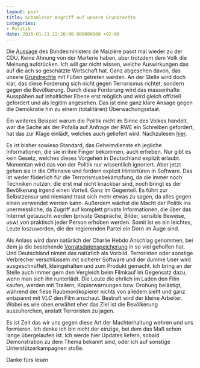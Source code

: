 ```yaml
---
layout: post
title: Schamloser Angriff auf unsere Grundrechte
categories:
- Politik
date: 2015-01-21 22:26:00.000000000 +02:00
---
```


Die [Aussage](http://www.heise.de/newsticker/meldung/Auch-de-Maiziere-wendet-sich-gegen-Verschluesselung-2523297.html) des Bundesministers de Maizière passt mal wieder zu der CDU. Keine Ahnung von der Marterie haben, aber trotzdem dem Volk die Meinung aufdrücken. Ich will gar nicht wissen, welche Auswirkungen das auf die ach so geschätzte Wirtschaft hat. Ganz abgesehen davon, das unsere [Grundrechte](https://de.wikipedia.org/wiki/Grundrecht_auf_Gew%C3%A4hrleistung_der_Vertraulichkeit_und_Integrit%C3%A4t_informationstechnischer_Systeme) mit Füßen getreten werden. An der Stelle wird doch klar, das diese Forderung sich nicht gegen Terrorismus richtet, sondern gegen die Bevölkerung. Durch diese Forderung wird das massenhafte Ausspähen auf inhaltlicher Ebene erst möglich und wird gleich offiziell gefordert und als legitim angesehen. Das ist eine ganz klare Ansage gegen die Demokratie hin zu einem (totalitären) Überwachungsstaat.

Ein weiteres Beispiel warum die Politik nicht im Sinne des Volkes handelt, war die Sache als der Pofalla auf Anfrage der RWE ein Schreiben gefordert, hat das zur Klage einlädt, welches auch geliefert wird. Nachzulesen [hier](http://www1.wdr.de/daserste/monitor/extras/monitorpresse-atomkonzerne100.html).

Es ist bisher sowieso Standard, das Geheimdienste eh jegliche Informationen, die sie in ihre Finger bekommen, auch erheben. Nur gibt es kein Gesetz, welches dieses Vorgehen in Deutschland explizit erlaubt. Momentan wird das von der Politik nur wissentlich ignoriert. Aber jetzt gehen sie in die Offensive und fordern explizit Hintertüren in Software. Das ist weder föderlich für die Terrorismusbekämpfung, da die immer noch Techniken nutzen, die erst mal nicht knackbar sind, noch bringt es der Bevölkerung irgend einen Vorteil. Ganz im Gegenteil. Es führt zur Selbstzensur und niemand traut sich mehr etwas zu sagen, da alles gegen einen verwendet werden kann. Außerdem wächst die Macht der Politik ins unermessliche, da Zugriff auf komplett private Informationen, die über das Internet getauscht werden (private Gespräche, Bilder, sensible Beweise, usw) von praktisch jeder Person erhoben werden. Somit ist es ein leichtes, Leute loszuwerden, die der regierenden Partei ein Dorn im Auge sind.

Als Anlass wird dann natürlich der Charlie Hebdo Anschlag genommen, bei dem ja die bestehende [Vorratsdatenspeicherung](https://de.wikipedia.org/wiki/Vorratsdatenspeicherung#Frankreich) in so viel geholfen hat. Und Deutschland nimmt das natürlich als Vorbild. Terroristen oder sonstige Verbrecher verschlüsseln mit sicherer Software und der dumme User wird ausgeschnüffelt, kleingehalten und zum Produkt gemacht. Ich bring an der Stelle auch immer gern den Vergleich beim Filmkauf im Gegensatz dazu, wenn man sich ihn runterlädt. Die Leute die ehrlich im Laden den Film kaufen, werden mit Trailern, Kopierwarnungen bzw. Drohung belästigt, während der fiese Raubmordkopierer nichts von alledem sieht und ganz entspannt mit *VLC* den Film anschaut. Bestraft wird der kleine Arbeiter. Wobei es wie oben erwähnt eher das Ziel ist die Bevölkerung auszuhorchen, anstatt Terroristen zu jagen.

Es ist Zeit das wir uns gegen diese Art der Machterhaltung wehren und uns formieren. Ich denke ich bin nicht der einzige, bei dem das Maß schon lange übergelaufen ist. Ich werde hier Updates liefern, sobald Demonstration zu dem Thema bekannt sind, oder ich auf sonstige Unterstützerkampagnen stoße.

Danke fürs lesen
